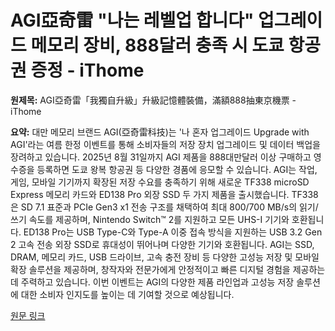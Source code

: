 # AGI亞奇雷 "나는 레벨업 합니다" 업그레이드 메모리 장비, 888달러 충족 시 도쿄 항공권 증정 - iThome

**원제목:** AGI亞奇雷「我獨自升級」升級記憶體裝備，滿額888抽東京機票 - iThome

**요약:** 대만 메모리 브랜드 AGI(亞奇雷科技)는 '나 혼자 업그레이드 Upgrade with AGI'라는 여름 한정 이벤트를 통해 소비자들의 저장 장치 업그레이드 및 데이터 백업을 장려하고 있습니다. 2025년 8월 31일까지 AGI 제품을 888대만달러 이상 구매하고 영수증을 등록하면 도쿄 왕복 항공권 등 다양한 경품에 응모할 수 있습니다.  AGI는 작업, 게임, 모바일 기기까지 확장된 저장 수요를 충족하기 위해 새로운 TF338 microSD Express 메모리 카드와 ED138 Pro 외장 SSD 두 가지 제품을 출시했습니다.  TF338은 SD 7.1 표준과 PCIe Gen3 x1 전송 구조를 채택하여 최대 800/700 MB/s의 읽기/쓰기 속도를 제공하며, Nintendo Switch™ 2를 지원하고 모든 UHS-I 기기와 호환됩니다.  ED138 Pro는 USB Type-C와 Type-A 이중 접속 방식을 지원하는 USB 3.2 Gen 2 고속 전송 외장 SSD로 휴대성이 뛰어나며 다양한 기기와 호환됩니다.  AGI는 SSD, DRAM, 메모리 카드, USB 드라이브, 고속 충전 장비 등 다양한 고성능 저장 및 모바일 확장 솔루션을 제공하며, 창작자와 전문가에게 안정적이고 빠른 디지털 경험을 제공하는 데 주력하고 있습니다. 이번 이벤트는  AGI의 다양한 제품 라인업과 고성능 저장 솔루션에 대한 소비자 인지도를 높이는 데 기여할 것으로 예상됩니다.

[원문 링크](https://www.ithome.com.tw/pr/170205)
